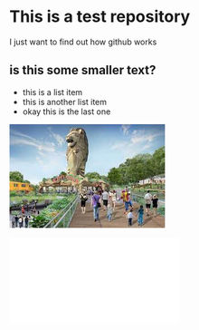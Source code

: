 # This is a test repository

I just want to find out how github works

## is this some smaller text?

* this is a list item
* this is another list item
* okay this is the last one

![](sentosa.jpg)

![](test.txt)
